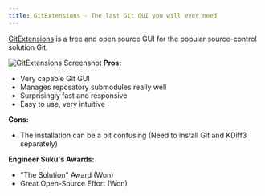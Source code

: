 ```yaml
---
title: GitExtensions - The last Git GUI you will ever need
---
```

[GitExtensions](http://gitextensions.github.io/) is a free and open source GUI for the popular source-control solution Git. 

![GitExtensions Screenshot](http://gitextensions.github.io/images/commitlog205.png "GitExtensions Screenshot")
**Pros:** 
* Very capable Git GUI
* Manages reposatory submodules really well
* Surprisingly fast and responsive
* Easy to use, very intuitive

**Cons:**
* The installation can be a bit confusing (Need to install Git and KDiff3 separately)

**Engineer Suku's Awards:** 
* "The Solution" Award (Won)
* Great Open-Source Effort (Won)

<!--
**Giftcam**

[GifCam](http://blog.bahraniapps.com/gifcam/) is a free screen-capture software that exports high quality GIF animations. 
* Pros: Very easy to use, includes some basic editing functionality.
* Cons: The menu needs some getting used to.

-->
